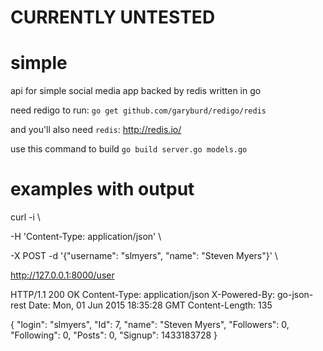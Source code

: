 # CURRENTLY UNTESTED

# simple
api for simple social media app backed by redis written in go

need redigo to run:
`go get github.com/garyburd/redigo/redis`

and you'll also need `redis`:
http://redis.io/

use this command to build
`go build server.go models.go`

# examples with output

curl -i \

-H 'Content-Type: application/json' \

-X POST -d '{"username": "slmyers", "name": "Steven Myers"}' \

http://127.0.0.1:8000/user

HTTP/1.1 200 OK
Content-Type: application/json
X-Powered-By: go-json-rest
Date: Mon, 01 Jun 2015 18:35:28 GMT
Content-Length: 135

{
  "login": "slmyers",
  "Id": 7,
  "name": "Steven Myers",
  "Followers": 0,
  "Following": 0,
  "Posts": 0,
  "Signup": 1433183728
}

